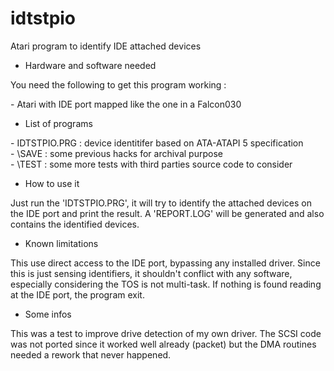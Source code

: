# idtstpio
Atari program to identify IDE attached devices

* Hardware and software needed

You need the following to get this program working :

\- Atari with IDE port mapped like the one in a Falcon030<br>

* List of programs

\- IDTSTPIO.PRG : device identitifer based on ATA-ATAPI 5 specification<br>
\- \\SAVE : some previous hacks for archival purpose<br>
\- \\TEST : some more tests with third parties source code to consider<br>

* How to use it

Just run the 'IDTSTPIO.PRG', it will try to identify the attached devices on the IDE port and print the result. A 'REPORT.LOG' will be generated and also contains the identified devices.

* Known limitations

This use direct access to the IDE port, bypassing any installed driver. Since this is just sensing identifiers, it shouldn't conflict with any software, especially considering the TOS is not multi-task. If nothing is found reading at the IDE port, the program exit.

* Some infos

This was a test to improve drive detection of my own driver. The SCSI code was not ported since it worked well already (packet) but the DMA routines needed a rework that never happened.

